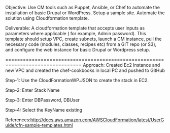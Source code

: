 Objective: Use CM tools such as Puppet, Ansible, or Chef to automate the installation of basic Drupal or WordPress. Setup a sample site. Automate the solution using Cloudformation template.

Deliverable: A cloudformation template that accepts user inputs as parameters where applicable ( for example, Admin password). This template should setup VPC, create subnets, launch a CM instance, pull the necessary code (modules, classes, recipes etc) from a GIT repo (or S3), and configure the web instance for basic Drupal or Wordpress setup.

================================================================================
Approach: Created Ec2 Instance and new VPC and created the chef-cookbooks in local PC and pushed to GitHub


Step-1: Use the CloudFormationWP.JSON to create the stack in EC2.

Step-2: Enter Stack Name

Step-3: Enter DBPassword, DBUser

Step-4: Select the KeyName existing

References:http://docs.aws.amazon.com/AWSCloudFormation/latest/UserGuide/cfn-sample-templates.html
